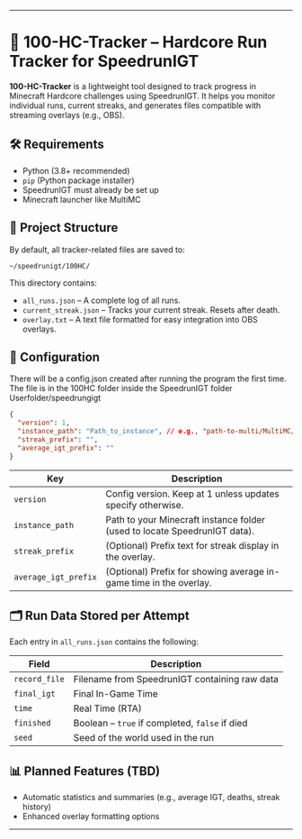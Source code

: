 
---

# 🧮 100-HC-Tracker – Hardcore Run Tracker for SpeedrunIGT

**100-HC-Tracker** is a lightweight tool designed to track progress in Minecraft Hardcore challenges using SpeedrunIGT. It helps you monitor individual runs, current streaks, and generates files compatible with streaming overlays (e.g., OBS).

## 🛠 Requirements

* Python (3.8+ recommended)
* `pip` (Python package installer)
* SpeedrunIGT must already be set up
* Minecraft launcher like MultiMC

## 📁 Project Structure

By default, all tracker-related files are saved to:

```
~/speedrunigt/100HC/
```

This directory contains:

* `all_runs.json` – A complete log of all runs.
* `current_streak.json` – Tracks your current streak. Resets after death.
* `overlay.txt` – A text file formatted for easy integration into OBS overlays.

## 🧾 Configuration

There will be a config.json created after running the program the first time.
The file is in the 100HC folder inside the SpeedrunIGT folder
Userfolder/speedrungigt

```json
{
  "version": 1,
  "instance_path": "Path_to_instance", // e.g., "path-to-multi/MultiMC/instances/MyHardcoreInstance"
  "streak_prefix": "",
  "average_igt_prefix": ""
}
```

| Key                  | Description                                                               |
| -------------------- | ------------------------------------------------------------------------- |
| `version`            | Config version. Keep at 1 unless updates specify otherwise.               |
| `instance_path`      | Path to your Minecraft instance folder (used to locate SpeedrunIGT data). |
| `streak_prefix`      | (Optional) Prefix text for streak display in the overlay.                 |
| `average_igt_prefix` | (Optional) Prefix for showing average in-game time in the overlay.        |

## 🗂 Run Data Stored per Attempt

Each entry in `all_runs.json` contains the following:

| Field         | Description                                    |
| ------------- | ---------------------------------------------- |
| `record_file` | Filename from SpeedrunIGT containing raw data  |
| `final_igt`   | Final In-Game Time                             |
| `time`        | Real Time (RTA)                                |
| `finished`    | Boolean – `true` if completed, `false` if died |
| `seed`        | Seed of the world used in the run              |

## 📊 Planned Features (TBD)

* Automatic statistics and summaries (e.g., average IGT, deaths, streak history)
* Enhanced overlay formatting options

---
